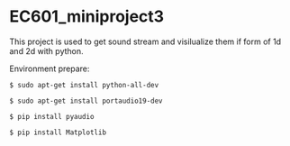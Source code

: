 # EC601_miniproject3

This project is used to get sound stream and visilualize them if form of 1d and 2d with python.

Environment prepare:
```
$ sudo apt-get install python-all-dev
```
```
$ sudo apt-get install portaudio19-dev
```
```
$ pip install pyaudio
```
```
$ pip install Matplotlib
```
